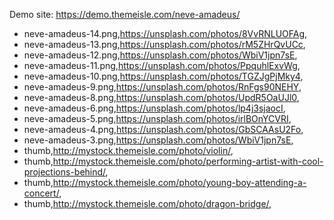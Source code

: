 Demo site: https://demo.themeisle.com/neve-amadeus/

- neve-amadeus-14.png,https://unsplash.com/photos/8VvRNLUOFAg,
- neve-amadeus-13.png,https://unsplash.com/photos/rM5ZHrQvUCc,
- neve-amadeus-12.png,https://unsplash.com/photos/WbiV1jpn7sE,
- neve-amadeus-11.png,https://unsplash.com/photos/PpquhlExvWg,
- neve-amadeus-10.png,https://unsplash.com/photos/TGZJgPjMky4,
- neve-amadeus-9.png,https://unsplash.com/photos/RnFgs90NEHY,
- neve-amadeus-8.png,https://unsplash.com/photos/UpdR5OaUJl0,
- neve-amadeus-6.png,https://unsplash.com/photos/lp4j3sjaocI,
- neve-amadeus-5.png,https://unsplash.com/photos/irlBOnYCVRI,
- neve-amadeus-4.png,https://unsplash.com/photos/GbSCAAsU2Fo,
- neve-amadeus-3.png,https://unsplash.com/photos/WbiV1jpn7sE,
- thumb,http://mystock.themeisle.com/photo/violin/,
- thumb,http://mystock.themeisle.com/photo/performing-artist-with-cool-projections-behind/,
- thumb,http://mystock.themeisle.com/photo/young-boy-attending-a-concert/,
- thumb,http://mystock.themeisle.com/photo/dragon-bridge/,